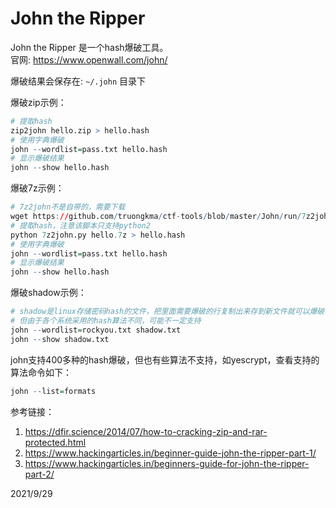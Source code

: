 # John the Ripper

John the Ripper 是一个hash爆破工具。  
官网: https://www.openwall.com/john/  

爆破结果会保存在: `~/.john` 目录下  

爆破zip示例：  
```r
# 提取hash
zip2john hello.zip > hello.hash
# 使用字典爆破
john --wordlist=pass.txt hello.hash
# 显示爆破结果
john --show hello.hash
```

爆破7z示例：  
```r
# 7z2john不是自带的，需要下载
wget https://github.com/truongkma/ctf-tools/blob/master/John/run/7z2john.py
# 提取hash，注意该脚本只支持python2
python 7z2john.py hello.7z > hello.hash
# 使用字典爆破
john --wordlist=pass.txt hello.hash
# 显示爆破结果
john --show hello.hash
```

爆破shadow示例：  
```r
# shadow是linux存储密码hash的文件，把里面需要爆破的行复制出来存到新文件就可以爆破了，不需要unshadow之类的工具
# 但由于各个系统采用的hash算法不同，可能不一定支持
john --wordlist=rockyou.txt shadow.txt
john --show shadow.txt
```

john支持400多种的hash爆破，但也有些算法不支持，如yescrypt，查看支持的算法命令如下：  
```r
john --list=formats
```


参考链接：  
1. https://dfir.science/2014/07/how-to-cracking-zip-and-rar-protected.html
2. https://www.hackingarticles.in/beginner-guide-john-the-ripper-part-1/
3. https://www.hackingarticles.in/beginners-guide-for-john-the-ripper-part-2/


2021/9/29  
